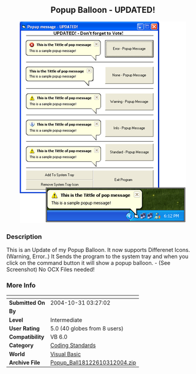 ﻿<div align="center">

## Popup Balloon \- UPDATED\!

<img src="PIC2004103132708913.gif">
</div>

### Description

This is an Update of my Popup Balloon. It now supports Differenet Icons. (Warning, Error..) It Sends the program to the system tray and when you click on the command button it will show a popup balloon. - (See Screenshot) No OCX Files needed!
 
### More Info
 


<span>             |<span>
---                |---
**Submitted On**   |2004-10-31 03:27:02
**By**             |[  ](https://github.com/Planet-Source-Code/PSCIndex/blob/master/ByAuthor/empty.md)
**Level**          |Intermediate
**User Rating**    |5.0 (40 globes from 8 users)
**Compatibility**  |VB 6\.0
**Category**       |[Coding Standards](https://github.com/Planet-Source-Code/PSCIndex/blob/master/ByCategory/coding-standards__1-43.md)
**World**          |[Visual Basic](https://github.com/Planet-Source-Code/PSCIndex/blob/master/ByWorld/visual-basic.md)
**Archive File**   |[Popup\_Ball18122610312004\.zip](https://github.com/Planet-Source-Code/popup-balloon-updated__1-57007/archive/master.zip)








